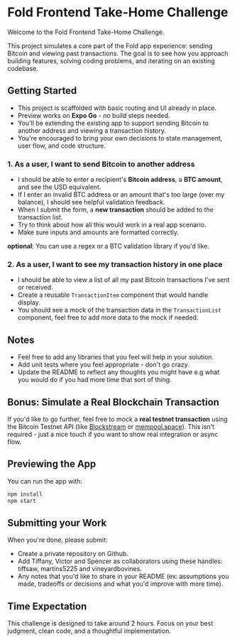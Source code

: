 # Fold Frontend Take-Home Challenge

Welcome to the Fold Frontend Take-Home Challenge.

This project simulates a core part of the Fold app experience: sending Bitcoin and viewing past transactions. The goal is to see how you approach building features, solving coding problems, and iterating on an existing codebase.

## Getting Started

- This project is scaffolded with basic routing and UI already in place.
- Preview works on **Expo Go** - no build steps needed.
- You'll be extending the existing app to support sending Bitcoin to another address and viewing a transaction history.
- You're encouraged to bring your own decisions to state management, user flow, and code structure.

### 1. As a user, I want to send Bitcoin to another address

- I should be able to enter a recipient's **Bitcoin address**, a **BTC amount**, and see the USD equivalent.
- If I enter an invalid BTC address or an amount that's too large (over my balance), I should see helpful validation feedback.
- When I submit the form, a **new transaction** should be added to the transaction list.
- Try to think about how all this would work in a real app scenario.
- Make sure inputs and amounts are formatted correctly.

**optional**: You can use a regex or a BTC validation library if you'd like.

### 2. As a user, I want to see my transaction history in one place

- I should be able to view a list of all my past Bitcoin transactions I've sent or received.
- Create a reusable `TransactionItem` component that would handle display.
- You should see a mock of the transaction data in the `TransactionList` component, feel free to add more data to the mock if needed.

## Notes

- Feel free to add any libraries that you feel will help in your solution.
- Add unit tests where you feel appropriate - don't go crazy.
- Update the README to reflect any thoughts you might have e.g what you would do if you had more time that sort of thing.

## Bonus: Simulate a Real Blockchain Transaction

If you'd like to go further, feel free to mock a **real testnet transaction** using the Bitcoin Testnet API (like [Blockstream](https://blockstream.info/testnet/api/) or [mempool.space](https://mempool.space/testnet/)). This isn't required - just a nice touch if you want to show real integration or async flow.

## Previewing the App

You can run the app with:

```bash
npm install
npm start
```

## Submitting your Work

When you're done, please submit:
- Create a private repository on Github.
- Add Tiffany, Victor and Spencer as collaborators using these handles: tiffsaw, martins5225 and vineyardbovines.
- Any notes that you'd like to share in your README (ex: assumptions you made, tradeoffs or decisions and what you'd improve with more time).

## Time Expectation
This challenge is designed to take around 2 hours. Focus on your best judgment, clean code, and a thoughtful implementation.
